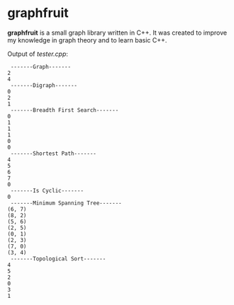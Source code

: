 # graphfruit
**graphfruit** is a small graph library written in C++. It was created to improve
my knowledge in graph theory and to learn basic C++.

Output of *tester.cpp*:

```
 -------Graph-------
2
4
 -------Digraph-------
0
2
1
 -------Breadth First Search-------
0
1
1
1
0
0
 -------Shortest Path-------
4
5
6
7
0
 -------Is Cyclic-------
0
 -------Minimum Spanning Tree-------
(6, 7)
(8, 2)
(5, 6)
(2, 5)
(0, 1)
(2, 3)
(7, 0)
(3, 4)
 -------Topological Sort-------
4
5
2
0
3
1
```

